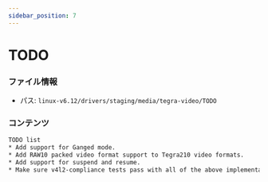 ```yaml
---
sidebar_position: 7
---
```

# TODO

### ファイル情報

- パス: `linux-v6.12/drivers/staging/media/tegra-video/TODO`

### コンテンツ

```txt
TODO list
* Add support for Ganged mode.
* Add RAW10 packed video format support to Tegra210 video formats.
* Add support for suspend and resume.
* Make sure v4l2-compliance tests pass with all of the above implementations.

```
